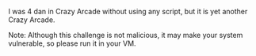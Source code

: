 I was 4 dan in Crazy Arcade without using any script, but it is yet another Crazy Arcade.

Note: Although this challenge is not malicious, it may make your system vulnerable, so please run it in your VM.
